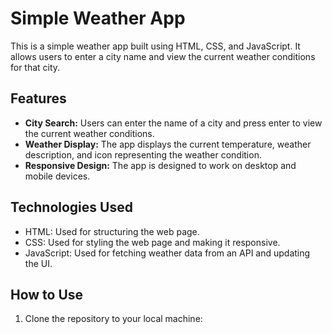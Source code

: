 # Simple Weather App

This is a simple weather app built using HTML, CSS, and JavaScript. It allows users to enter a city name and view the current weather conditions for that city.

## Features

- **City Search:** Users can enter the name of a city and press enter to view the current weather conditions.
- **Weather Display:** The app displays the current temperature, weather description, and icon representing the weather condition.
- **Responsive Design:** The app is designed to work on desktop and mobile devices.

## Technologies Used

- HTML: Used for structuring the web page.
- CSS: Used for styling the web page and making it responsive.
- JavaScript: Used for fetching weather data from an API and updating the UI.

## How to Use

1. Clone the repository to your local machine:

